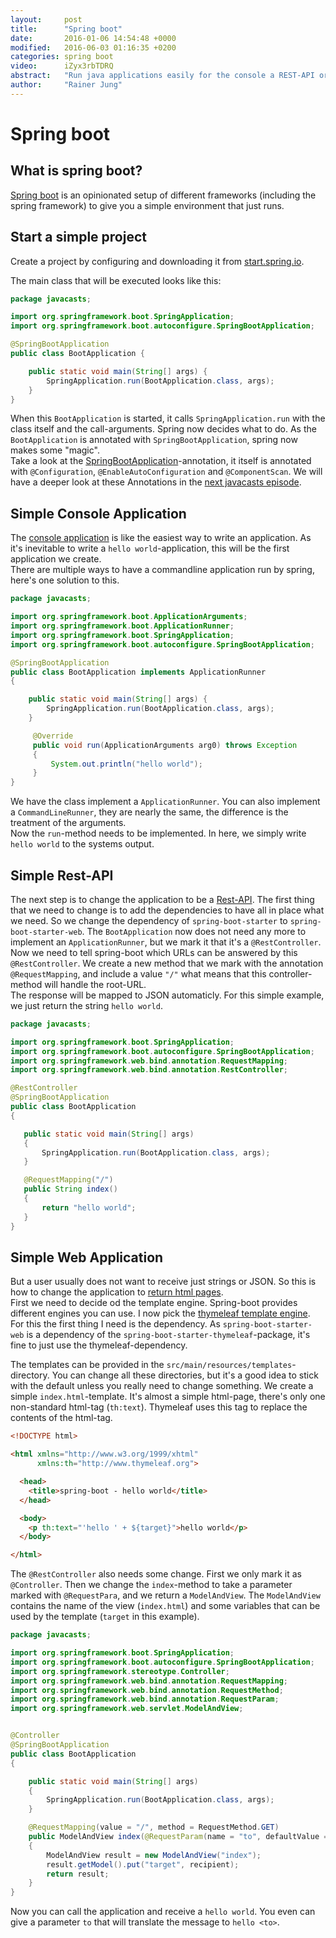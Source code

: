 ```yaml
---
layout:     post
title:      "Spring boot"
date:       2016-01-06 14:54:48 +0000
modified:   2016-06-03 01:16:35 +0200
categories: spring boot
video:      iZyx3rbTDRQ
abstract:   "Run java applications easily for the console a REST-API or a WebService"
author:     "Rainer Jung"
---
```

Spring boot
===========

What is spring boot?
--------------------

[Spring boot][boot] is an opinionated setup of different frameworks (including
the spring framework) to give you a simple environment that just runs.

Start a simple project
----------------------

Create a project by configuring and downloading it from
[start.spring.io][start].

The main class that will be executed looks like this:

```java
package javacasts;

import org.springframework.boot.SpringApplication;
import org.springframework.boot.autoconfigure.SpringBootApplication;

@SpringBootApplication
public class BootApplication {

    public static void main(String[] args) {
        SpringApplication.run(BootApplication.class, args);
    }
}
```

When this `BootApplication` is started, it calls `SpringApplication.run` with
the class itself and the call-arguments. Spring now decides what to do. As the
`BootApplication` is annotated with `SpringBootApplication`, spring now makes
some "magic".  
Take a look at the [SpringBootApplication][sapp]-annotation, it itself is
annotated with `@Configuration`, `@EnableAutoConfiguration` and
`@ComponentScan`. We will have a deeper look at these Annotations in the
[next javacasts episode][jc0002].

Simple Console Application
--------------------------

The [console application][cmd] is like the easiest way to write an
application. As it's inevitable to write a `hello world`-application, this
will be the first application we create.  
There are multiple ways to have a commandline application run by spring,
here's one solution to this.

```java
package javacasts;

import org.springframework.boot.ApplicationArguments;
import org.springframework.boot.ApplicationRunner;
import org.springframework.boot.SpringApplication;
import org.springframework.boot.autoconfigure.SpringBootApplication;

@SpringBootApplication
public class BootApplication implements ApplicationRunner
{

    public static void main(String[] args) {
        SpringApplication.run(BootApplication.class, args);
    }

     @Override
     public void run(ApplicationArguments arg0) throws Exception
     {
         System.out.println("hello world");
     }
}
```

We have the class implement a `ApplicationRunner`. You can also implement a
`CommandLineRunner`, they are nearly the same, the difference is the treatment
of the arguments.  
Now the `run`-method needs to be implemented. In here, we simply write `hello
world` to the systems output.

Simple Rest-API
---------------

The next step is to change the application to be a [Rest-API][api]. The first
thing that we need to change is to add the dependencies to have all in place
what we need. So we change the dependency of `spring-boot-starter` to
`spring-boot-starter-web`. The `BootApplication` now does not need any more to
implement an `ApplicationRunner`, but we mark it that it's a
`@RestController`. Now we need to tell spring-boot which URLs can be answered
by this `@RestController`. We create a new method that we mark with the
annotation `@RequestMapping`, and include a value `"/"` what means that this
controller-method will handle the root-URL.  
The response will be mapped to JSON automaticly. For this simple example, we
just return the string `hello world`.

```java
package javacasts;

import org.springframework.boot.SpringApplication;
import org.springframework.boot.autoconfigure.SpringBootApplication;
import org.springframework.web.bind.annotation.RequestMapping;
import org.springframework.web.bind.annotation.RestController;

@RestController
@SpringBootApplication
public class BootApplication
{

   public static void main(String[] args)
   {
       SpringApplication.run(BootApplication.class, args);
   }

   @RequestMapping("/")
   public String index()
   {
       return "hello world";
   }
}
```

Simple Web Application
----------------------

But a user usually does not want to receive just strings or JSON. So this is
how to change the application to [return html pages][web].  
First we need to decide od the template engine. Spring-boot provides different
engines you can use. I now pick the [thymeleaf template engine][thymeleaf].
For this the first thing I need is the dependency. As
`spring-boot-starter-web` is a dependency of the
`spring-boot-starter-thymeleaf`-package, it's fine to just use the
thymeleaf-dependency.

The templates can be provided in the `src/main/resources/templates`-directory.
You can change all these directories, but it's a good idea to stick with the
default unless you really need to change something. We create a simple
`index.html`-template. It's almost a simple html-page, there's only one
non-standard html-tag (`th:text`). Thymeleaf uses this tag to replace the
contents of the html-tag.

```html
<!DOCTYPE html>

<html xmlns="http://www.w3.org/1999/xhtml"
      xmlns:th="http://www.thymeleaf.org">

  <head>
    <title>spring-boot - hello world</title>
  </head>

  <body>
    <p th:text="'hello ' + ${target}">hello world</p>
  </body>

</html>
```

The `@RestController` also needs some change. First we only mark it as
`@Controller`. Then we change the `index`-method to take a parameter marked
with `@RequestPara`, and we return a `ModelAndView`. The `ModelAndView`
contains the name of the view (`index.html`) and some variables that can be
used by the template (`target` in this example).

```java
package javacasts;

import org.springframework.boot.SpringApplication;
import org.springframework.boot.autoconfigure.SpringBootApplication;
import org.springframework.stereotype.Controller;
import org.springframework.web.bind.annotation.RequestMapping;
import org.springframework.web.bind.annotation.RequestMethod;
import org.springframework.web.bind.annotation.RequestParam;
import org.springframework.web.servlet.ModelAndView;


@Controller
@SpringBootApplication
public class BootApplication
{

    public static void main(String[] args)
    {
        SpringApplication.run(BootApplication.class, args);
    }

    @RequestMapping(value = "/", method = RequestMethod.GET)
    public ModelAndView index(@RequestParam(name = "to", defaultValue = "world") String recipient)
    {
        ModelAndView result = new ModelAndView("index");
        result.getModel().put("target", recipient);
        return result;
    }
}
```

Now you can call the application and receive a `hello world`. You even can
give a parameter `to` that will translate the message to `hello <to>`.

[boot]:      http://projects.spring.io/spring-boot/  "Spring boot"
[start]:     http://start.spring.io/                 "Spring boot Initializr"
[cmd]:       https://github.com/javacasts/jc0001-spring-boot/tree/cmd "Simple console application"
[api]:       https://github.com/javacasts/jc0001-spring-boot/tree/api "Simple Rest-API"
[web]:       https://github.com/javacasts/jc0001-spring-boot/tree/web "Simple web application"
[sapp]:      https://github.com/spring-projects/spring-boot/blob/v1.3.1.RELEASE/spring-boot-autoconfigure/src/main/java/org/springframework/boot/autoconfigure/SpringBootApplication.java "@SpringBootApplication"
[jc0002]:    https://javacasts.net/                  "JavaCasts Episode 2"
[thymeleaf]: http://www.thymeleaf.org/               "Thymeleaf"
